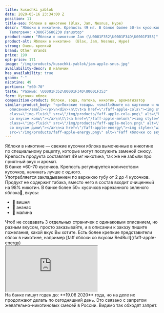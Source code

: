 ```yaml
---
title: kusochki yablok
date: 2020-05-16 23:34:00 Z
position: 11
title-seo: Яблоки в никотине (Blax, Jam, Nesnus, Hype)
descr: "Яблоки в никотине. Крепость 49 мг. В банке более 50-ти кусочков. Вкусы: \U0001F352\U0001F34D\U0001F353.
  Телеграмм: +380675680230 @snustop"
product-name: "Яблоки в никотине Jam (\U0001F352\U0001F34D\U0001F353)"
product-alt: Яблоки в никотине  (Blax, Jam, Nesnus, Hype)
strong: Очень крепкий
brand: Other Brands
price: 190
opt-price: 171
image: "/img/products/kusochki-yablok/jam-apple-snus.jpg"
availability-descr: В наличии
has_availability: true
gramm: "-"
nicotine: 49
portions: "±60-70"
taste: "Разные: \U0001F352\U0001F34D\U0001F353"
form: Кусочки яблок
composition-product: Яблоки, вода, патока, никотин, ароматизатор
similar-product_body: "<p>Похожие товары. <small>Жмите на картинки и читайте полное
  описание</small></p>\n<div>\n\t\t<a href=\"/faff-apple-cola\"><img style=\"width:32%\"
  class=\"img-fluid\" src=\"/img/products/faff-apple-cola.png\" alt=\"Faff яблочки
  со вкусом колы\"></a>\n\t\t<a href=\"/faff-apple-melon\"><img style=\"width:32%\"
  class=\"img-fluid\" src=\"/img/products/faff-apple-melon.png\" alt=\"Faff яблочки
  со вкусом дыни\"></a>\n<a href=\"/faff-apple-energy\"><img style=\"width:32%\" class=\"img-fluid\"
  src=\"/img/products/faff-apple-energy.png\" alt=\"Faff яблочки со вкусом RedBull\"></a>"
---
```


Яблоки в никотине — свежие кусочки яблока вымоченные в никотине по специальному рецепту, которые могут послужить заменой снюсу.<br>
Крепость продукта составляет 49 мг никотина, так же не забыли про приятный вкус и аромат.<br>
В банке ±60-70 кусочков. Крепость регулируется количеством кусочков, начинать лучше с одного.<br>
Употребляется закладыванием по верхнюю губу от 2 до 4 кусочков.
Продукт не содержит табака, вместо него в состав входит очищенный на 98% никотин. В банке более 50+ кусочков нарезанного зеленого яблока🍏, вкусы:
<ul>
	<li>🍒 вишня</li>
	<li>🍍 ананас</li>
	<li>🍓 малина</li>
</ul>
Чтоб не создавать 3 отдельных страничек с одинаковым описанием, но разным вкусом, просто заказывайте, и в описании к заказу пишите пожелания, какой вкус Вы хотите.
Есть более крепкие представители яблок в никотине, например [faff яблоки со вкусом RedBull](/faff-apple-energy)
<div class="embed-responsive embed-responsive-16by9 mb-3">
  <iframe class="embed-responsive-item" src="https://www.youtube.com/embed/ykyz1C7X_iI" allowfullscreen></iframe>
</div>
На банке пишут годен до: **19.08 2020** года, но на деле их продолжают делать по сегодняшний день. Это связано с запретом жевательно-никотиновых смесей в России. Видимо так обходят запрет. 